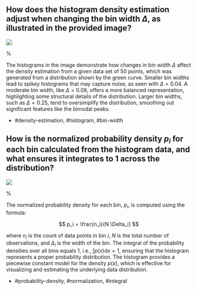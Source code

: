 ## How does the histogram density estimation adjust when changing the bin width $\Delta$, as illustrated in the provided image?

![](https://cdn.mathpix.com/cropped/2024_05_13_1386240291c0269943e6g-1.jpg?height=513&width=628&top_left_y=244&top_left_x=956)

%

The histograms in the image demonstrate how changes in bin width $\Delta$ affect the density estimation from a given data set of 50 points, which was generated from a distribution shown by the green curve. Smaller bin widths lead to spikey histograms that may capture noise, as seen with $\Delta = 0.04$. A moderate bin width, like $\Delta = 0.08$, offers a more balanced representation, highlighting some structural details of the distribution. Larger bin widths, such as $\Delta = 0.25$, tend to oversimplify the distribution, smoothing out significant features like the bimodal peaks.

- #density-estimation, #histogram, #bin-width

## How is the normalized probability density $p_i$ for each bin calculated from the histogram data, and what ensures it integrates to 1 across the distribution?

![](https://cdn.mathpix.com/cropped/2024_05_13_1386240291c0269943e6g-1.jpg?height=513&width=628&top_left_y=244&top_left_x=956)

%

The normalized probability density for each bin, $p_i$, is computed using the formula:

$$
p_i = \frac{n_i}{N \Delta_i}
$$

where $n_i$ is the count of data points in bin $i$, $N$ is the total number of observations, and $\Delta_i$ is the width of the bin. The integral of the probability densities over all bins equals 1, i.e., $\int p(x) \mathrm{d} x = 1$, ensuring that the histogram represents a proper probability distribution. The histogram provides a piecewise constant model for the density $p(x)$, which is effective for visualizing and estimating the underlying data distribution.

- #probability-density, #normalization, #integral